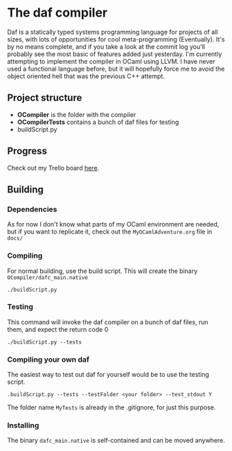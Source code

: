 # The daf compiler
Daf is a statically typed systems programming language for projects of all sizes, with lots of opportunities for cool meta-programming (Eventually).
It's by no means complete, and if you take a look at the commit log you'll probably see the most basic of features added just yesterday.
I'm currently attempting to implement the compiler in OCaml using LLVM. I have never used a functional language before, but it will hopefully force me to avoid the object oriented hell that was the previous C++ attempt.
  
## Project structure
- **OCompiler** is the folder with the compiler
- **OCompilerTests** contains a bunch of daf files for testing
- buildScript.py 

## Progress
Check out my Trello board [here](https://trello.com/b/bXCZLvBz "Daf trello board").


## Building
### Dependencies
As for now I don't know what parts of my OCaml environment are needed,
but if you want to replicate it, check out the `MyOCamlAdventure.org` file in `docs/`

### Compiling
For normal building, use the build script. This will create the binary `OCompiler/dafc_main.native`
```
./buildScript.py
```

### Testing
This command will invoke the daf compiler on a bunch of daf files, run them, and expect the return code 0
```
./buildScript.py --tests
```

### Compiling your own daf
The easiest way to test out daf for yourself would be to use the testing script.
```
.buildScript.py --tests --testFolder <your folder> --test_stdout Y
```
The folder name `MyTests` is already in the .gitignore, for just this purpose.

### Installing
The binary `dafc_main.native` is self-contained and can be moved anywhere.
